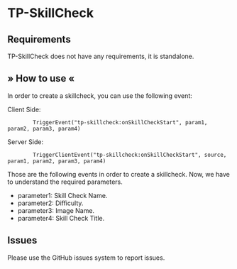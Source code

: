 # TP-SkillCheck

## Requirements

TP-SkillCheck does not have any requirements, it is standalone.


## » How to use «

In order to create a skillcheck, you can use the following event:

Client Side:

            TriggerEvent("tp-skillcheck:onSkillCheckStart", param1, param2, param3, param4)

Server Side:

            TriggerClientEvent("tp-skillcheck:onSkillCheckStart", source, param1, param2, param3, param4)
            

Those are the following events in order to create a skillcheck. 
Now, we have to understand the required parameters.

- parameter1: Skill Check Name.
- parameter2: Difficulty.
- parameter3: Image Name.
- parameter4: Skill Check Title.
            

## Issues

Please use the GitHub issues system to report issues.
